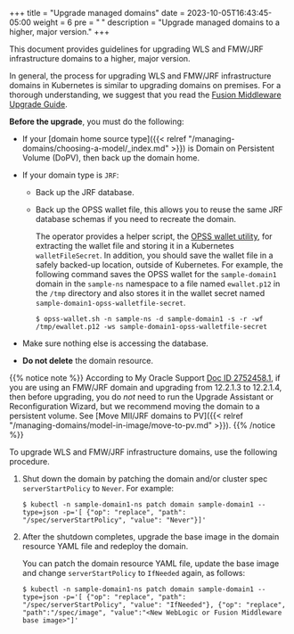 +++
title = "Upgrade managed domains"
date = 2023-10-05T16:43:45-05:00
weight = 6
pre = "<b> </b>"
description = "Upgrade managed domains to a higher, major version."
+++


This document provides guidelines for upgrading WLS and FMW/JRF infrastructure domains to a higher, major version.

In general, the process for upgrading WLS and FMW/JRF infrastructure domains in Kubernetes is similar to upgrading domains on premises. For a thorough understanding, we suggest that you read the [Fusion Middleware Upgrade Guide](https://docs.oracle.com/en/middleware/fusion-middleware/12.2.1.4/asmas/planning-upgrade-oracle-fusion-middleware-12c.html#GUID-D9CEE7E2-5062-4086-81C7-79A33A200080).

**Before the upgrade**, you must do the following:

- If your [domain home source type]({{< relref "/managing-domains/choosing-a-model/_index.md" >}}) is Domain on Persistent Volume (DoPV), then back up the domain home.
- If your domain type is `JRF`:
   - Back up the JRF database.
   - Back up the OPSS wallet file, this allows you to reuse the same JRF database schemas if you need to recreate the domain.

     The operator provides a helper script, the [OPSS wallet utility](https://orahub.oci.oraclecorp.com/weblogic-cloud/weblogic-kubernetes-operator/-/blob/main/kubernetes/samples/scripts/domain-lifecycle/opss-wallet.sh), for extracting the wallet file and storing it in a Kubernetes `walletFileSecret`. In addition, you should save the wallet file in a safely backed-up location, outside of Kubernetes. For example, the following command saves the OPSS wallet for the `sample-domain1` domain in the `sample-ns` namespace to a file named `ewallet.p12` in the `/tmp` directory and also stores it in the wallet secret named `sample-domain1-opss-walletfile-secret`.

     ```
     $ opss-wallet.sh -n sample-ns -d sample-domain1 -s -r -wf /tmp/ewallet.p12 -ws sample-domain1-opss-walletfile-secret
     ```

- Make sure nothing else is accessing the database.
- **Do not delete** the domain resource.

{{% notice note %}} According to My Oracle Support [Doc ID 2752458.1](https://support.oracle.com/epmos/faces/DocumentDisplay?id=2752458.1), if you are using an FMW/JRF domain and upgrading from 12.2.1.3 to 12.2.1.4, then before upgrading, you do _not_ need to run the Upgrade Assistant or Reconfiguration Wizard, but we recommend moving the domain to a persistent volume.  See [Move MII/JRF domains to PV]({{< relref "/managing-domains/model-in-image/move-to-pv.md" >}}).
{{% /notice %}}

To upgrade WLS and FMW/JRF infrastructure domains, use the following procedure.

1. Shut down the domain by patching the domain and/or cluster spec `serverStartPolicy` to `Never`. For example:
   ```
   $ kubectl -n sample-domain1-ns patch domain sample-domain1 --type=json -p='[ {"op": "replace", "path": "/spec/serverStartPolicy", "value": "Never"}]'
   ```

2. After the shutdown completes, upgrade the base image in the domain resource YAML file and redeploy the domain.

   You can patch the domain resource YAML file, update the base image and change `serverStartPolicy` to `IfNeeded` again, as follows:

   ```
   $ kubectl -n sample-domain1-ns patch domain sample-domain1 --type=json -p='[ {"op": "replace", "path": "/spec/serverStartPolicy", "value": "IfNeeded"}, {"op": "replace", "path":"/spec/image", "value":"<New WebLogic or Fusion Middleware base image>"]'
   ```
